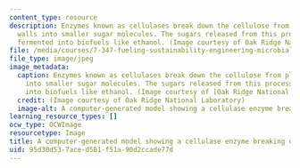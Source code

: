 ```yaml
---
content_type: resource
description: Enzymes known as cellulases break down the cellulose from plant cell
  walls into smaller sugar molecules. The sugars released from this process can be
  fermented into biofuels like ethanol. (Image courtesy of Oak Ridge National Laboratory)
file: /media/courses/7-347-fueling-sustainability-engineering-microbial-systems-for-biofuel-production-spring-2011/95d30d537aced581f51a90d2ccade77d_7-347s11-th.jpg
file_type: image/jpeg
image_metadata:
  caption: Enzymes known as cellulases break down the cellulose from plant cell walls
    into smaller sugar molecules. The sugars released from this process can be fermented
    into biofuels like ethanol. (Image courtesy of [Oak Ridge National Laboratory](http://www.ornl.gov/))
  credit: (Image courtesy of Oak Ridge National Laboratory)
  image-alt: A computer-generated model showing a cellulase enzyme breaking down cellulose.
learning_resource_types: []
ocw_type: OCWImage
resourcetype: Image
title: A computer-generated model showing a cellulase enzyme breaking down cellulose
uid: 95d30d53-7ace-d581-f51a-90d2ccade77d
---
```

